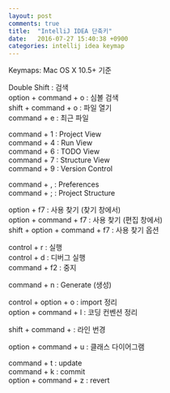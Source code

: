 ```yaml
---
layout: post
comments: true
title:  "IntelliJ IDEA 단축키"
date:   2016-07-27 15:40:38 +0900
categories: intellij idea keymap
---
```

Keymaps: Mac OS X 10.5+ 기준

Double Shift : 검색  
option + command + o : 심볼 검색  
shift + command + o : 파일 열기  
command + e : 최근 파일  

command + 1 : Project View  
command + 4 : Run View  
command + 6 : TODO View  
command + 7 : Structure View  
command + 9 : Version Control  

command + , : Preferences  
command + ; : Project Structure

option + f7 : 사용 찾기 (찾기 창에서)  
option + command + f7 : 사용 찾기 (편집 창에서)  
shift + option + command + f7 : 사용 찾기 옵션  

control + r : 실행  
control + d : 디버그 실행  
command + f2 : 중지  

command + n : Generate (생성)  

control + option + o : import 정리  
option + command + l : 코딩 컨벤션 정리  

shift + command + <down> : 라인 번경  

option + command + u : 클래스 다이어그램  

command + t : update  
command + k : commit  
option + command + z : revert  
